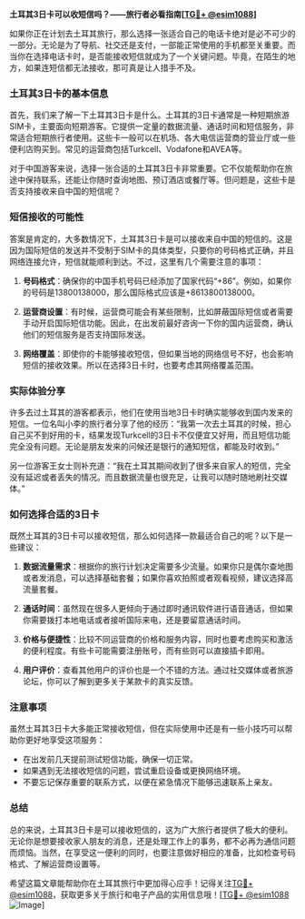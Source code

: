 **土耳其3日卡可以收短信吗？——旅行者必看指南[[TG💪+ @esim1088](https://t.me/s/esim1088)]**

如果你正在计划去土耳其旅行，那么选择一张适合自己的电话卡绝对是必不可少的一部分。无论是为了导航、社交还是支付，一部能正常使用的手机都至关重要。而当你在选择电话卡时，是否能接收短信就成为了一个关键问题。毕竟，在陌生的地方，如果连短信都无法接收，那可真是让人措手不及。

### 土耳其3日卡的基本信息

首先，我们来了解一下土耳其3日卡是什么。土耳其的3日卡通常是一种短期旅游SIM卡，主要面向短期游客。它提供一定量的数据流量、通话时间和短信服务，非常适合短期旅行者使用。这些卡一般可以在机场、各大电信运营商的营业厅或一些便利店购买到。常见的运营商包括Turkcell、Vodafone和AVEA等。

对于中国游客来说，选择一张合适的土耳其3日卡非常重要。它不仅能帮助你在旅途中保持联系，还能让你随时查询地图、预订酒店或餐厅等。但问题是，这些卡是否支持接收来自中国的短信呢？

### 短信接收的可能性

答案是肯定的，大多数情况下，土耳其3日卡是可以接收来自中国的短信的。这是因为国际短信的发送并不受制于SIM卡的具体类型，只要你的号码格式正确，并且网络连接允许，短信就能顺利到达。不过，这里有几个需要注意的事项：

1. **号码格式**：确保你的中国手机号码已经添加了国家代码“+86”。例如，如果你的号码是13800138000，那么国际格式应该是+8613800138000。
   
2. **运营商设置**：有时候，运营商可能会有某些限制，比如屏蔽国际短信或者需要手动开启国际短信功能。因此，在出发前最好咨询一下你的国内运营商，确认他们的短信服务是否支持国际发送。

3. **网络覆盖**：即使你的卡能够接收短信，但如果当地的网络信号不好，也会影响短信的接收效果。所以在选择3日卡时，也要考虑其网络覆盖范围。

### 实际体验分享

许多去过土耳其的游客都表示，他们在使用当地3日卡时确实能够收到国内发来的短信。一位名叫小李的旅行者分享了他的经历：“我第一次去土耳其的时候，担心自己买不到好用的卡，结果发现Turkcell的3日卡不仅便宜又好用，而且短信功能完全没有问题。无论是朋友发来的问候还是银行的通知短信，都能及时收到。”

另一位游客王女士则补充道：“我在土耳其期间收到了很多来自家人的短信，完全没有延迟或者丢失的情况。而且数据流量也很充足，让我可以随时随地刷社交媒体。”

### 如何选择合适的3日卡

既然土耳其的3日卡可以接收短信，那么如何选择一款最适合自己的呢？以下是一些建议：

1. **数据流量需求**：根据你的旅行计划决定需要多少流量。如果你只是偶尔查地图或者发消息，可以选择基础套餐；如果你喜欢拍照或者观看视频，建议选择高流量套餐。

2. **通话时间**：虽然现在很多人更倾向于通过即时通讯软件进行语音通话，但如果你需要拨打本地电话或者接听国际来电，还是要留意通话时间。

3. **价格与便捷性**：比较不同运营商的价格和服务内容，同时也要考虑购买和激活的便利程度。有些卡可能需要注册账号，而有些则可以直接插卡即用。

4. **用户评价**：查看其他用户的评价也是一个不错的方法。通过社交媒体或者旅游论坛，你可以了解到更多关于某款卡的真实反馈。

### 注意事项

虽然土耳其3日卡大多能正常接收短信，但在实际使用中还是有一些小技巧可以帮助你更好地享受这项服务：

- 在出发前几天提前测试短信功能，确保一切正常。
- 如果遇到无法接收短信的问题，尝试重启设备或更换网络环境。
- 不要忘记保存重要的联系方式，以便在紧急情况下能够迅速联系上亲友。

### 总结

总的来说，土耳其3日卡是可以接收短信的，这为广大旅行者提供了极大的便利。无论你是想要接收家人朋友的消息，还是处理工作上的事务，都不必再为通信问题而烦恼。当然，在享受这一便利的同时，也要注意做好相应的准备，比如检查号码格式、了解运营商设置等。

希望这篇文章能帮助你在土耳其旅行中更加得心应手！记得关注[TG💪+ @esim1088](https://t.me/s/esim1088)，获取更多关于旅行和电子产品的实用信息哦！[[TG💪+ @esim1088](https://t.me/s/esim1088) ![Image](https://i.postimg.cc/4NQfJmqS/Snipaste-2025-05-13-00-14-12.png)]